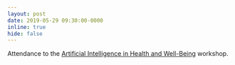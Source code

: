 ```yaml
---
layout: post
date: 2019-05-29 09:30:00-0000
inline: true
hide: false
---
```


Attendance to the [Artificial Intelligence in Health and Well-Being](http://www.diitet.cnr.it/workshop-artificial-intelligence-in-health-and-well-being/) workshop.
